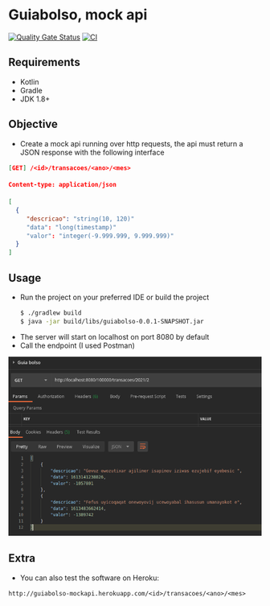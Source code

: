 # Guiabolso, mock api

[![Quality Gate Status](https://sonarcloud.io/api/project_badges/measure?project=FelipeNathan_Guiabolso&metric=alert_status)](https://sonarcloud.io/dashboard?id=FelipeNathan_Guiabolso)
[![CI](https://github.com/FelipeNathan/Guiabolso/actions/workflows/ci.yml/badge.svg?branch=master)](https://github.com/FelipeNathan/Guiabolso/actions/workflows/ci.yml)

## Requirements
- Kotlin
- Gradle
- JDK 1.8+

## Objective
- Create a mock api running over http requests, the api must return a JSON response with the following interface

```json
[GET] /<id>/transacoes/<ano>/<mes>

Content-type: application/json

[
  {
     "descricao": "string(10, 120)"
     "data": "long(timestamp)"
     "valor": "integer(-9.999.999, 9.999.999)"
  }  
]
```

## Usage
- Run the project on your preferred IDE or build the project
  ```bash
  $ ./gradlew build
  $ java -jar build/libs/guiabolso-0.0.1-SNAPSHOT.jar
  ```
- The server will start on localhost on port 8080 by default
- Call the endpoint (I used Postman)

![](images/example.png)

## Extra
- You can also test the software on Heroku: 
```
http://guiabolso-mockapi.herokuapp.com/<id>/transacoes/<ano>/<mes>
```